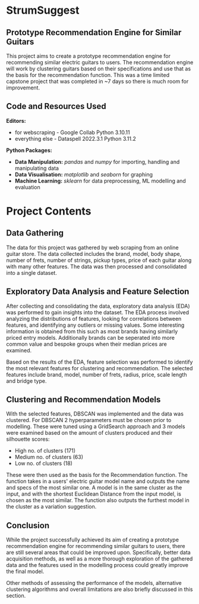 # StrumSuggest

## Prototype Recommendation Engine for Similar Guitars

This project aims to create a prototype recommendation engine for recommending similar electric guitars to users. The recommendation engine will work by clustering guitars based on their specifications and use that as the basis for the recommendation function. This was a time limited capstone project that was completed in ~7 days so there is much room for improvement.

## Code and Resources Used
**Editors:** 
* for webscraping - Google Collab Python 3.10.11
* everything else - Dataspell 2022.3.1 Python 3.11.2

**Python Packages:** 
* **Data Manipulation:** *pandas* and *numpy* for importing, handling and manipulating data
* **Data Visualisation:** *matplotlib* and *seaborn* for graphing
* **Machine Learning:** *sklearn* for data preprocessing, ML modelling and evaluation

# Project Contents

## Data Gathering
The data for this project was gathered by web scraping from an online guitar store. The data collected includes the brand, model, body shape, number of frets, number of strings, pickup types, price of each guitar along with many other features. The data was then processed and consolidated into a single dataset.

## Exploratory Data Analysis and Feature Selection
After collecting and consolidating the data, exploratory data analysis (EDA) was performed to gain insights into the dataset. The EDA process involved analyzing the distributions of features, looking for correlations between features, and identifying any outliers or missing values. Some interesting information is obtained from this such as most brands having similarly priced entry models. Additionally brands can be seperated into more common value and bespoke groups when their median prices are examined.

Based on the results of the EDA, feature selection was performed to identify the most relevant features for clustering and recommendation. The selected features include brand, model, number of frets, radius, price, scale length and bridge type.

## Clustering and Recommendation Models
With the selected features, DBSCAN was implemented and the data was clustered. For DBSCAN 2 hyperparameters must be chosen prior to modelling. These were tuned using a GridSearch approach and 3 models were examined based on the amount of clusters produced and their silhouette scores:
- High no. of clusters (171)
- Medium no. of clusters (63)
- Low no. of clusters (18)

These were then used as the basis for the Recommendation function. The function takes in a users' electric guitar model name and outputs the name and specs of the most similar one. A model is in the same cluster as the input, and with the shortest Euclidean Distance from the input model, is chosen as the most similar. The function also outputs the furthest model in the cluster as a variation suggestion.

## Conclusion
While the project successfully achieved its aim of creating a prototype recommendation engine for recommending similar guitars to users, there are still several areas that could be improved upon. Specifically, better data acquisition methods, as well as a more thorough exploration of the gathered data and the features used in the modelling process could greatly improve the final model.

Other methods of assessing the performance of the models, alternative clustering algorithms and overall limitations are also briefly discussed in this section.







